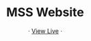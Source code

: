 <div align="center">
  <h1 align="center">MSS Website</h1>
  <p align="center">
        ·
    <a href="http://mssdev.online/">View Live</a>
    ·
  </p>
</div>
